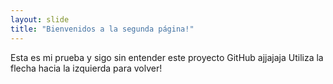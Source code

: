 ```yaml
---
layout: slide
title: "Bienvenidos a la segunda página!"
---
```

Esta es mi prueba y sigo sin entender este proyecto GitHub ajjajaja
Utiliza la flecha hacia la izquierda para volver!
